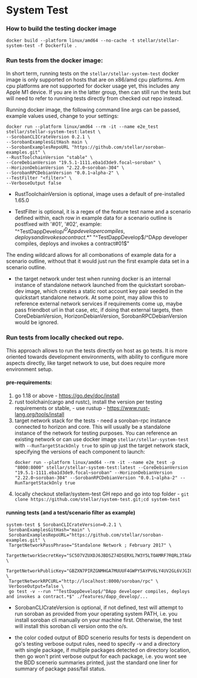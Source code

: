 # System Test

### How to build the testing docker image
`docker build --platform linux/amd64 --no-cache -t stellar/stellar-system-test -f Dockerfile .`

### Run tests from the docker image:
In short term, running tests on the `stellar/stellar-system-test` docker image is only supported on hosts that are on x86/amd cpu platforms. Arm cpu platforms are not supported for docker usage yet, this includes any Apple M1 device. If you are in the latter group, then can still run the tests but will need to refer to running tests directly from checked out repo instead.

Running docker image, the following command line args can be passed, example values used, change to your settings:
```
docker run --platform linux/amd64 --rm -it --name e2e_test stellar/stellar-system-test:latest \
--SorobanCLICrateVersion 0.2.1 \
--SorobanExamplesGitHash main \
--SorobanExamplesRepoURL "https://github.com/stellar/soroban-examples.git" \
--RustToolchainVersion "stable" \
--CoreDebianVersion "19.5.1-1111.eba1d3de9.focal~soroban" \
--HorizonDebianVersion "2.22.0~soroban-304" \
--SorobanRPCDebianVersion "0.0.1~alpha-2" \
--TestFilter "<filter>" \
--VerboseOutput false 
```

* RustToolchainVersion is optional, image uses a default of pre-installed 1.65.0 

* TestFilter is optional, it is a regex of the feature test name and a scenario defined within, each row in example data for a scenario outline is postfixed with '#01', '#02', example:
"^TestDappDevelop$/^DApp developer compiles, deploys and invokes a contract.*$"
"^TestDappDevelop$/^DApp developer compiles, deploys and invokes a contract#01$"

The ending wildcard allows for all combonations of example data for a scenario outline, without that it would just run the first example data set in a scenario outline.

* the target network under test when running docker is an internal instance of standalone network launched from the quickstart soroban-dev image, which creates a static root account key pair seeded in the quickstart standalone network. At some point, may allow this to reference external network services if requirements come up, maybe pass friendbot url in that case, etc, if doing that external targets, then CoreDebianVersion, HorizonDebianVersion, SorobanRPCDebianVersion would be ignored. 

### Run tests from locally checked out repo.
This approach allows to run the tests directly on host as go tests. It is more oriented towards development environments, with ability to  configure more aspects directly, like target network to use, but does require more environment setup.

#### pre-requirements:

 1. go 1.18 or above - https://go.dev/doc/install
 2. rust toolchain(cargo and rustc), install the version per testing requirements or stable, - use rustup - https://www.rust-lang.org/tools/install 
 3. target network stack for the tests - need a soroban-rpc instance connected to horizon and core. This will usually be a standalone instance of the network for testing purposes. You can reference an existing network or can use docker image `stellar/stellar-system-test` with `--RunTargetStackOnly true` to spin up just the target network stack, specifying the versions of each component to launch:
     ```
     docker run --platform linux/amd64 --rm -it --name e2e_test -p "8000:8000" stellar/stellar-system-test:latest --CoreDebianVersion "19.5.1-1111.eba1d3de9.focal~soroban" --HorizonDebianVersion "2.22.0~soroban-304" --SorobanRPCDebianVersion "0.0.1~alpha-2" --RunTargetStackOnly true
     ```
 4. locally checkout stellar/system-test GH repo and go into top folder - `git clone https://github.com/stellar/system-test.git;cd system-test`

#### running tests (and a test/scenario filter as example)
```
system-test $ SorobanCLICrateVersion=0.2.1 \
 SorobanExamplesGitHash="main" \
 SorobanExamplesRepoURL="https://github.com/stellar/soroban-examples.git" \
 TargetNetworkPassPhrase="Standalone Network ; February 2017" \
 TargetNetworkSecretKey="SC5O7VZUXDJ6JBDSZ74DSERXL7W3Y5LTOAMRF7RQRL3TAGAPS7LUVG3L" \
 TargetNetworkPublicKey="GBZXN7PIRZGNMHGA7MUUUF4GWPY5AYPV6LY4UV2GL6VJGIQRXFDNMADI" \
 TargetNetworkRPCURL="http://localhost:8000/soroban/rpc" \
 VerboseOutput=false \
 go test -v --run "^TestDappDevelop$/^DApp developer compiles, deploys and invokes a contract.*$" ./features/dapp_develop/...
```

* SorobanCLICrateVersion is optional, if not defined, test will attempt to run soroban as provided from your operating system PATH, i.e. you install soroban cli manually on your machine first. Otherwise, the test will install this soroban cli version onto the o/s.

* the color coded output of BDD scenerio results for tests is dependent on go's testing verbose output rules, need to specify -v and a directory with single package, if multiple packages detected on directory location, then go won't print verbose output for each package, i.e. you wont see the BDD scenerio summaries printed, just the standard one liner for summary of package pass/fail status.

